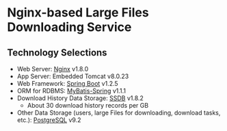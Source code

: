 # Nginx-based Large Files Downloading Service

## Technology Selections
- Web Server: [Nginx](http://nginx.org/) v1.8.0
- App Server: Embedded Tomcat v8.0.23
- Web Framework: [Spring Boot](https://github.com/spring-projects/spring-boot/)  v1.2.5
- ORM for RDBMS: [MyBatis-Spring](http://mybatis.github.io/spring/) v1.1.1
- Download History Data Storage: [SSDB](https://www.github.com/ideawu/ssdb/)  v1.8.2
	- About 30 download history records per GB
- Other Data Storage (users, large Files for downloading, download tasks, etc.): [PostgreSQL](http://www.postgresql.org/)  v9.2
